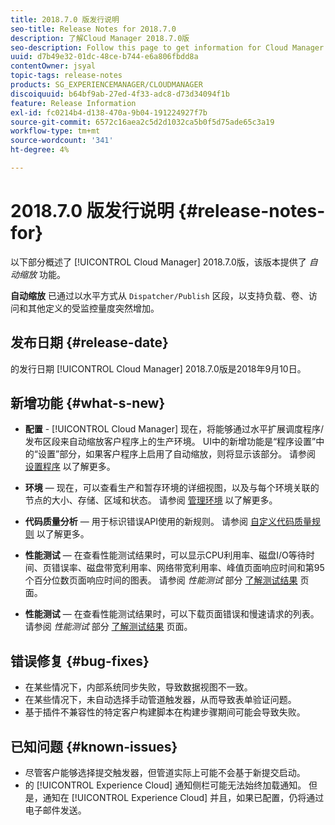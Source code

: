 ```yaml
---
title: 2018.7.0 版发行说明
seo-title: Release Notes for 2018.7.0
description: 了解Cloud Manager 2018.7.0版
seo-description: Follow this page to get information for Cloud Manager Release 2018.7.0.
uuid: d7b49e32-01dc-48ce-b744-e6a806fbdd8a
contentOwner: jsyal
topic-tags: release-notes
products: SG_EXPERIENCEMANAGER/CLOUDMANAGER
discoiquuid: b64bf9ab-27ed-4f33-adc8-d73d34094f1b
feature: Release Information
exl-id: fc0214b4-d138-470a-9b04-191224927f7b
source-git-commit: 6572c16aea2c5d2d1032ca5b0f5d75ade65c3a19
workflow-type: tm+mt
source-wordcount: '341'
ht-degree: 4%

---
```


# 2018.7.0 版发行说明 {#release-notes-for}

以下部分概述了 [!UICONTROL Cloud Manager] 2018.7.0版，该版本提供了 *自动缩放* 功能。

**自动缩放** 已通过以水平方式从 `Dispatcher/Publish` 区段，以支持负载、卷、访问和其他定义的受监控量度突然增加。

## 发布日期 {#release-date}

的发行日期 [!UICONTROL Cloud Manager] 2018.7.0版是2018年9月10日。

## 新增功能 {#what-s-new}

* **配置** - [!UICONTROL Cloud Manager] 现在，将能够通过水平扩展调度程序/发布区段来自动缩放客户程序上的生产环境。 UI中的新增功能是“程序设置”中的“设置”部分，如果客户程序上启用了自动缩放，则将显示该部分。 请参阅 [设置程序](/help/getting-started/program-setup.md) 以了解更多。

* **环境**  — 现在，可以查看生产和暂存环境的详细视图，以及与每个环境关联的节点的大小、存储、区域和状态。 请参阅 [管理环境](/help/using/managing-environments.md) 以了解更多。

* **代码质量分析**  — 用于标识错误API使用的新规则。 请参阅 [自定义代码质量规则](/help/using/custom-code-quality-rules.md) 以了解更多。

* **性能测试**  — 在查看性能测试结果时，可以显示CPU利用率、磁盘I/O等待时间、页错误率、磁盘带宽利用率、网络带宽利用率、峰值页面响应时间和第95个百分位数页面响应时间的图表。 请参阅 *性能测试* 部分 [了解测试结果](/help/using/code-quality-testing.md) 页面。

* **性能测试**  — 在查看性能测试结果时，可以下载页面错误和慢速请求的列表。 请参阅 *性能测试* 部分 [了解测试结果](/help/using/code-quality-testing.md) 页面。

## 错误修复 {#bug-fixes}

* 在某些情况下，内部系统同步失败，导致数据视图不一致。
* 在某些情况下，未自动选择手动管道触发器，从而导致表单验证问题。
* 基于插件不兼容性的特定客户构建脚本在构建步骤期间可能会导致失败。

## 已知问题 {#known-issues}

* 尽管客户能够选择提交触发器，但管道实际上可能不会基于新提交启动。
* 的 [!UICONTROL Experience Cloud] 通知侧栏可能无法始终加载通知。 但是，通知在 [!UICONTROL Experience Cloud] 并且，如果已配置，仍将通过电子邮件发送。
